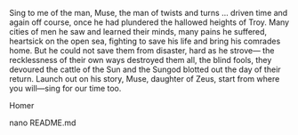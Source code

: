 Sing to me of the man, Muse, the man of twists and turns …
driven time and again off course, once he had plundered
the hallowed heights of Troy.
Many cities of men he saw and learned their minds,
many pains he suffered, heartsick on the open sea,
fighting to save his life and bring his comrades home.
But he could not save them from disaster, hard as he strove—
the recklessness of their own ways destroyed them all,
the blind fools, they devoured the cattle of the Sun
and the Sungod blotted out the day of their return.
Launch out on his story, Muse, daughter of Zeus,
start from where you will—sing for our time too.

Homer

nano README.md
